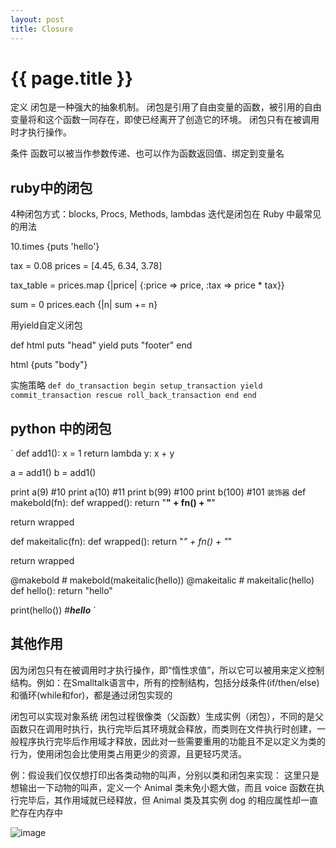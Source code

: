 ```yaml
---
layout: post
title: Closure
---
```


{{ page.title }}
================

定义
闭包是一种强大的抽象机制。
闭包是引用了自由变量的函数，被引用的自由变量将和这个函数一同存在，即使已经离开了创造它的环境。
闭包只有在被调用时才执行操作。

条件
函数可以被当作参数传递、也可以作为函数返回值、绑定到变量名

## ruby中的闭包
4种闭包方式：blocks, Procs, Methods, lambdas
迭代是闭包在 Ruby 中最常见的用法

  10.times {puts 'hello'}

  tax = 0.08
  prices = [4.45, 6.34, 3.78]

  tax_table = prices.map {|price| {:price => price, :tax => price * tax}}

  sum = 0 
  prices.each {|n| sum += n}


用yield自定义闭包

def html
  puts "head"
  yield
  puts "footer"
end

html {puts "body"}


实施策略
`
def do_transaction
   begin
      setup_transaction
      yield
      commit_transaction
   rescue
      roll_back_transaction
   end
end
`
## python 中的闭包 ##
`
def add1():
  x = 1
  return lambda y: x + y

a = add1()
b = add1()

print a(9) #10
print a(10) #11
print b(99) #100
print b(100) #101
`
装饰器
`
def makebold(fn):
  def wrapped():
    return "<b>" + fn() + "</b>"
    
  return wrapped

def makeitalic(fn):
  def wrapped():
    return "<i>" + fn() + "</i>"

  return wrapped

@makebold      # makebold(makeitalic(hello))
@makeitalic    # makeitalic(hello)
def hello():
  return "hello"
 
 print(hello()) #<b><i>hello</i></b>
 `

## 其他作用 ##
因为闭包只有在被调用时才执行操作，即“惰性求值”，所以它可以被用来定义控制结构。例如：在Smalltalk语言中，所有的控制结构，包括分歧条件(if/then/else)和循环(while和for)，都是通过闭包实现的

闭包可以实现对象系统
闭包过程很像类（父函数）生成实例（闭包），不同的是父函数只在调用时执行，执行完毕后其环境就会释放，而类则在文件执行时创建，一般程序执行完毕后作用域才释放，因此对一些需要重用的功能且不足以定义为类的行为，使用闭包会比使用类占用更少的资源，且更轻巧灵活。

例：假设我们仅仅想打印出各类动物的叫声，分别以类和闭包来实现：
这里只是想输出一下动物的叫声，定义一个 Animal 类未免小题大做，而且 voice 函数在执行完毕后，其作用域就已经释放，但 Animal 类及其实例 dog 的相应属性却一直贮存在内存中

![image](https://segmentfault.com/img/bVsSLy)

